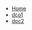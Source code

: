 <!-- docs/_sidebar.md -->

- [Home](README.md)
- [dco1](mrna_tutorial/doc1.md)
- [doc2](mrna_tutorial/doc2.md)
